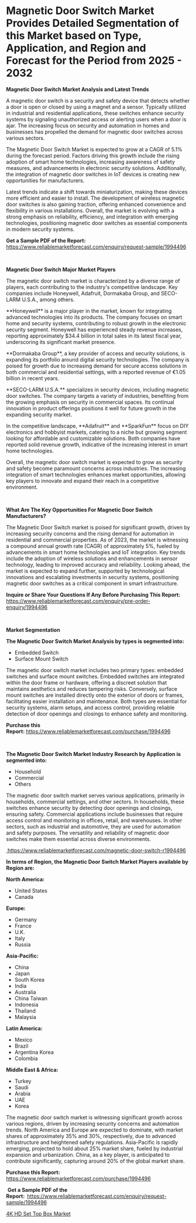 <p><h1>Magnetic Door Switch Market Provides Detailed Segmentation of this Market based on Type, Application, and Region and Forecast for the Period from 2025 - 2032</h1></p><p><strong>Magnetic Door Switch Market Analysis and Latest Trends</strong></p>
<p><p>A magnetic door switch is a security and safety device that detects whether a door is open or closed by using a magnet and a sensor. Typically utilized in industrial and residential applications, these switches enhance security systems by signaling unauthorized access or alerting users when a door is ajar. The increasing focus on security and automation in homes and businesses has propelled the demand for magnetic door switches across various sectors.</p><p>The Magnetic Door Switch Market is expected to grow at a CAGR of 5.1% during the forecast period. Factors driving this growth include the rising adoption of smart home technologies, increasing awareness of safety measures, and advancements in electronic security solutions. Additionally, the integration of magnetic door switches in IoT devices is creating new opportunities for manufacturers. </p><p>Latest trends indicate a shift towards miniaturization, making these devices more efficient and easier to install. The development of wireless magnetic door switches is also gaining traction, offering enhanced convenience and flexibility in various installations. Overall, the market is evolving with a strong emphasis on reliability, efficiency, and integration with emerging technologies, positioning magnetic door switches as essential components in modern security systems.</p></p>
<p><strong>Get a Sample PDF of the Report:&nbsp;</strong> <a href="https://www.reliablemarketforecast.com/enquiry/request-sample/1994496?utm_campaign=2516&utm_medium=2&utm_source=Github&utm_content=ia&utm_term=06042025&utm_id=magnetic-door-switch">https://www.reliablemarketforecast.com/enquiry/request-sample/1994496</a></p>
<p>&nbsp;</p>
<p><strong>Magnetic Door Switch Major Market Players</strong></p>
<p><p>The magnetic door switch market is characterized by a diverse range of players, each contributing to the industry's competitive landscape. Key companies include Honeywell, Adafruit, Dormakaba Group, and SECO-LARM U.S.A., among others.</p><p>**Honeywell** is a major player in the market, known for integrating advanced technologies into its products. The company focuses on smart home and security systems, contributing to robust growth in the electronic security segment. Honeywell has experienced steady revenue increases, reporting approximately $34.4 billion in total sales in its latest fiscal year, underscoring its significant market presence.</p><p>**Dormakaba Group**, a key provider of access and security solutions, is expanding its portfolio around digital security technologies. The company is poised for growth due to increasing demand for secure access solutions in both commercial and residential settings, with a reported revenue of €1.05 billion in recent years.</p><p>**SECO-LARM U.S.A.** specializes in security devices, including magnetic door switches. The company targets a variety of industries, benefiting from the growing emphasis on security in commercial spaces. Its continual innovation in product offerings positions it well for future growth in the expanding security market.</p><p>In the competitive landscape, **Adafruit** and **SparkFun** focus on DIY electronics and hobbyist markets, catering to a niche but growing segment looking for affordable and customizable solutions. Both companies have reported solid revenue growth, indicative of the increasing interest in smart home technologies.</p><p>Overall, the magnetic door switch market is expected to grow as security and safety become paramount concerns across industries. The increasing integration of smart technologies enhances market opportunities, allowing key players to innovate and expand their reach in a competitive environment.</p></p>
<p>&nbsp;</p>
<p><strong>What Are The Key Opportunities For Magnetic Door Switch Manufacturers?</strong></p>
<p><p>The Magnetic Door Switch market is poised for significant growth, driven by increasing security concerns and the rising demand for automation in residential and commercial properties. As of 2023, the market is witnessing a compound annual growth rate (CAGR) of approximately 5%, fueled by advancements in smart home technologies and IoT integration. Key trends include the adoption of wireless solutions and enhancements in sensor technology, leading to improved accuracy and reliability. Looking ahead, the market is expected to expand further, supported by technological innovations and escalating investments in security systems, positioning magnetic door switches as a critical component in smart infrastructure.</p></p>
<p><strong>Inquire or Share Your Questions If Any Before Purchasing This Report:</strong> <a href="https://www.reliablemarketforecast.com/enquiry/pre-order-enquiry/1994496?utm_campaign=2516&utm_medium=2&utm_source=Github&utm_content=ia&utm_term=06042025&utm_id=magnetic-door-switch">https://www.reliablemarketforecast.com/enquiry/pre-order-enquiry/1994496</a></p>
<p>&nbsp;</p>
<p><strong>Market Segmentation</strong></p>
<p><strong>The Magnetic Door Switch Market Analysis by types is segmented into:</strong></p>
<p><ul><li>Embedded Switch</li><li>Surface Mount Switch</li></ul></p>
<p><p>The magnetic door switch market includes two primary types: embedded switches and surface mount switches. Embedded switches are integrated within the door frame or hardware, offering a discreet solution that maintains aesthetics and reduces tampering risks. Conversely, surface mount switches are installed directly onto the exterior of doors or frames, facilitating easier installation and maintenance. Both types are essential for security systems, alarm setups, and access control, providing reliable detection of door openings and closings to enhance safety and monitoring.</p></p>
<p><strong>Purchase this Report:&nbsp;</strong><a href="https://www.reliablemarketforecast.com/purchase/1994496?utm_campaign=2516&utm_medium=2&utm_source=Github&utm_content=ia&utm_term=06042025&utm_id=magnetic-door-switch">https://www.reliablemarketforecast.com/purchase/1994496</a></p>
<p>&nbsp;</p>
<p><strong>The Magnetic Door Switch Market Industry Research by Application is segmented into:</strong></p>
<p><ul><li>Household</li><li>Commercial</li><li>Others</li></ul></p>
<p><p>The magnetic door switch market serves various applications, primarily in households, commercial settings, and other sectors. In households, these switches enhance security by detecting door openings and closings, ensuring safety. Commercial applications include businesses that require access control and monitoring in offices, retail, and warehouses. In other sectors, such as industrial and automotive, they are used for automation and safety purposes. The versatility and reliability of magnetic door switches make them essential across diverse environments.</p></p>
<p><a href="https://www.reliablemarketforecast.com/magnetic-door-switch-r1994496?utm_campaign=2516&utm_medium=2&utm_source=Github&utm_content=ia&utm_term=06042025&utm_id=magnetic-door-switch">&nbsp;https://www.reliablemarketforecast.com/magnetic-door-switch-r1994496</a></p>
<p><strong>In terms of Region, the Magnetic Door Switch Market Players available by Region are:</strong></p>
<p>
    <p> <strong> North America: </strong>
        <ul>
            <li>United States</li>
            <li>Canada</li>
        </ul>
        </p> 
    <p> <strong> Europe: </strong>
        <ul>
            <li>Germany</li>
            <li>France</li>
            <li>U.K.</li>
            <li>Italy</li>
            <li>Russia</li>
        </ul>
        </p> 
    <p> <strong> Asia-Pacific: </strong>
        <ul>
            <li>China</li>
            <li>Japan</li>
            <li>South Korea</li>
            <li>India</li>
            <li>Australia</li>
            <li>China Taiwan</li>
            <li>Indonesia</li>
            <li>Thailand</li>
            <li>Malaysia</li>
        </ul>
        </p> 
    <p> <strong> Latin America: </strong>
        <ul>
            <li>Mexico</li>
            <li>Brazil</li>
            <li>Argentina Korea</li>
            <li>Colombia</li>
        </ul>
        </p> 
    <p> <strong> Middle East & Africa: </strong>
        <ul>
            <li>Turkey</li>
            <li>Saudi</li>
            <li>Arabia</li>
            <li>UAE</li>
            <li>Korea</li>
        </ul>
    </p>
    </p>
<p><p>The magnetic door switch market is witnessing significant growth across various regions, driven by increasing security concerns and automation trends. North America and Europe are expected to dominate, with market shares of approximately 35% and 30%, respectively, due to advanced infrastructure and heightened safety regulations. Asia-Pacific is rapidly emerging, projected to hold about 25% market share, fueled by industrial expansion and urbanization. China, as a key player, is anticipated to contribute significantly, capturing around 20% of the global market share.</p></p>
<p><strong>Purchase this Report: </strong><a href="https://www.reliablemarketforecast.com/purchase/1994496?utm_campaign=2516&utm_medium=2&utm_source=Github&utm_content=ia&utm_term=06042025&utm_id=magnetic-door-switch">https://www.reliablemarketforecast.com/purchase/1994496</a></p>
<p>&nbsp;<strong>Get a Sample PDF of the Report:&nbsp;&nbsp;</strong><a href="https://www.reliablemarketforecast.com/enquiry/request-sample/1994496?utm_campaign=2516&utm_medium=2&utm_source=Github&utm_content=ia&utm_term=06042025&utm_id=magnetic-door-switch">https://www.reliablemarketforecast.com/enquiry/request-sample/1994496</a></p>
<p><strong></strong></p>
<p><p><a href="https://github.com/schwminh2001101/Market-Research-Report-List-1/blob/main/4k-hd-set-top-box-market.md?utm_campaign=2516&utm_medium=2&utm_source=Github&utm_content=ia&utm_term=06042025&utm_id=magnetic-door-switch">4K HD Set Top Box Market</a></p></p>